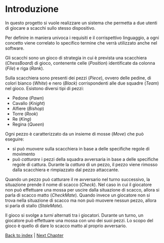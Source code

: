 # Introduzione
In questo progetto si vuole realizzare un sistema che permetta a due utenti di giocare a scacchi sullo stesso 
dispositivo.

Per definire in maniera univoca i requisiti e il corrispettivo linguaggio, a ogni concetto viene correlato lo 
specifico termine che verrà utilizzato anche nel software.

Gli scacchi sono un gioco di strategia in cui è prevista una scacchiera (_ChessBoard_) di gioco, contenente celle 
(_Position_) identificate da colonna (_File_) e riga (_Rank_).

Sulla scacchiera sono presenti dei pezzi (_Piece_), ovvero delle pedine, di colori bianco (_White_) e nero (_Black_)
corrispondenti alle due squadre (_Team_) nel gioco. Esistono diversi tipi di pezzi:
- Pedone (_Pawn_)
- Cavallo (_Knight_)
- Alfiere (_Bishop_)
- Torre (_Rook_)
- Re (_King_)
- Regina (_Queen_)

Ogni pezzo è caratterizzato da un insieme di mosse (_Move_) che può eseguire: 
- si può _muovere_ sulla scacchiera in base a delle specifiche regole di movimento
- può _catturare_ i pezzi della squadra avversaria in base a delle specifiche regole di cattura. Durante la _cattura_ di 
  un pezzo, il pezzo viene rimosso dalla scacchiera e rimpiazzato dal pezzo attaccante.

Quando un pezzo può catturare il re avversario nel turno successivo, la situazione prende il nome di scacco (_Check_). 
Nel caso in cui il giocatore non può effettuare una mossa per uscire dalla situazione di scacco, allora si parla di 
scacco matto (_CheckMate_). Quando invece un giocatore non si trova nella situazione di scacco ma non può muovere 
nessun pezzo, allora si parla di stallo (_StaleMate_).

Il gioco si svolge a _turni_ alternati tra i giocatori. Durante un turno, un giocatore può effettuare una mossa con uno
dei suoi pezzi. Lo scopo del gioco è quello di dare lo scacco matto al proprio avversario.

[Back to index](../index.md) | 
[Next Chapter](../2-development-process/index.md)
